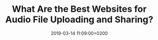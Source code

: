 ---
layout: article
title: "What Are the Best Websites for Audio File Uploading and Sharing?"
date: 2019-03-14 11:09:00+0200
coverPhoto: https://cdn-images-1.medium.com/max/1600/1*iIXOmGDzrtTJmdwbn7cGMw.png
---